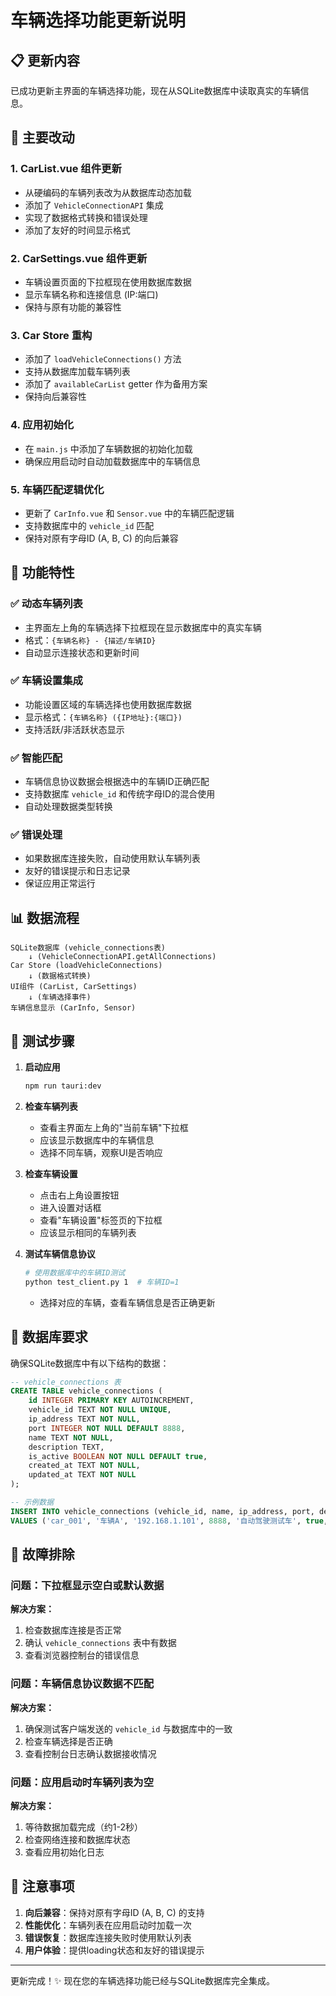 # 车辆选择功能更新说明

## 📋 更新内容

已成功更新主界面的车辆选择功能，现在从SQLite数据库中读取真实的车辆信息。

## 🚀 主要改动

### 1. **CarList.vue 组件更新**
- 从硬编码的车辆列表改为从数据库动态加载
- 添加了 `VehicleConnectionAPI` 集成
- 实现了数据格式转换和错误处理
- 添加了友好的时间显示格式

### 2. **CarSettings.vue 组件更新**
- 车辆设置页面的下拉框现在使用数据库数据
- 显示车辆名称和连接信息 (IP:端口)
- 保持与原有功能的兼容性

### 3. **Car Store 重构**
- 添加了 `loadVehicleConnections()` 方法
- 支持从数据库加载车辆列表
- 添加了 `availableCarList` getter 作为备用方案
- 保持向后兼容性

### 4. **应用初始化**
- 在 `main.js` 中添加了车辆数据的初始化加载
- 确保应用启动时自动加载数据库中的车辆信息

### 5. **车辆匹配逻辑优化**
- 更新了 `CarInfo.vue` 和 `Sensor.vue` 中的车辆匹配逻辑
- 支持数据库中的 `vehicle_id` 匹配
- 保持对原有字母ID (A, B, C) 的向后兼容

## 🎯 功能特性

### ✅ 动态车辆列表
- 主界面左上角的车辆选择下拉框现在显示数据库中的真实车辆
- 格式：`{车辆名称} - {描述/车辆ID}`
- 自动显示连接状态和更新时间

### ✅ 车辆设置集成
- 功能设置区域的车辆选择也使用数据库数据
- 显示格式：`{车辆名称} ({IP地址}:{端口})`
- 支持活跃/非活跃状态显示

### ✅ 智能匹配
- 车辆信息协议数据会根据选中的车辆ID正确匹配
- 支持数据库 `vehicle_id` 和传统字母ID的混合使用
- 自动处理数据类型转换

### ✅ 错误处理
- 如果数据库连接失败，自动使用默认车辆列表
- 友好的错误提示和日志记录
- 保证应用正常运行

## 📊 数据流程

```
SQLite数据库 (vehicle_connections表)
    ↓ (VehicleConnectionAPI.getAllConnections)
Car Store (loadVehicleConnections)
    ↓ (数据格式转换)
UI组件 (CarList, CarSettings)
    ↓ (车辆选择事件)
车辆信息显示 (CarInfo, Sensor)
```

## 🧪 测试步骤

1. **启动应用**
   ```bash
   npm run tauri:dev
   ```

2. **检查车辆列表**
   - 查看主界面左上角的"当前车辆"下拉框
   - 应该显示数据库中的车辆信息
   - 选择不同车辆，观察UI是否响应

3. **检查车辆设置**
   - 点击右上角设置按钮
   - 进入设置对话框
   - 查看"车辆设置"标签页的下拉框
   - 应该显示相同的车辆列表

4. **测试车辆信息协议**
   ```bash
   # 使用数据库中的车辆ID测试
   python test_client.py 1  # 车辆ID=1
   ```
   - 选择对应的车辆，查看车辆信息是否正确更新

## 🔧 数据库要求

确保SQLite数据库中有以下结构的数据：

```sql
-- vehicle_connections 表
CREATE TABLE vehicle_connections (
    id INTEGER PRIMARY KEY AUTOINCREMENT,
    vehicle_id TEXT NOT NULL UNIQUE,
    ip_address TEXT NOT NULL,
    port INTEGER NOT NULL DEFAULT 8888,
    name TEXT NOT NULL,
    description TEXT,
    is_active BOOLEAN NOT NULL DEFAULT true,
    created_at TEXT NOT NULL,
    updated_at TEXT NOT NULL
);

-- 示例数据
INSERT INTO vehicle_connections (vehicle_id, name, ip_address, port, description, is_active, created_at, updated_at)
VALUES ('car_001', '车辆A', '192.168.1.101', 8888, '自动驾驶测试车', true, datetime('now'), datetime('now'));
```

## 🐛 故障排除

### 问题：下拉框显示空白或默认数据
**解决方案：**
1. 检查数据库连接是否正常
2. 确认 `vehicle_connections` 表中有数据
3. 查看浏览器控制台的错误信息

### 问题：车辆信息协议数据不匹配
**解决方案：**
1. 确保测试客户端发送的 `vehicle_id` 与数据库中的一致
2. 检查车辆选择是否正确
3. 查看控制台日志确认数据接收情况

### 问题：应用启动时车辆列表为空
**解决方案：**
1. 等待数据加载完成（约1-2秒）
2. 检查网络连接和数据库状态
3. 查看应用初始化日志

## 📝 注意事项

1. **向后兼容**：保持对原有字母ID (A, B, C) 的支持
2. **性能优化**：车辆列表在应用启动时加载一次
3. **错误恢复**：数据库连接失败时使用默认列表
4. **用户体验**：提供loading状态和友好的错误提示

---

更新完成！✨ 现在您的车辆选择功能已经与SQLite数据库完全集成。
